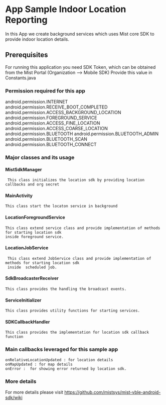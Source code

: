 # App Sample Indoor Location Reporting

In this App we create background services which uses Mist core SDK to provide indoor location details. 

## Prerequisites

For running this application you need SDK Token, which can be obtained from the Mist Portal (Organization —> Mobile SDK)
Provide this value in Constants.java

### Permission required for this app

android.permission.INTERNET
android.permission.RECEIVE_BOOT_COMPLETED
android.permission.ACCESS_BACKGROUND_LOCATION
android.permission.FOREGROUND_SERVICE
android.permission.ACCESS_FINE_LOCATION
android.permission.ACCESS_COARSE_LOCATION
android.permission.BLUETOOTH
android.permission.BLUETOOTH_ADMIN
android.permission.BLUETOOTH_SCAN
android.permission.BLUETOOTH_CONNECT


### Major classes and its usage


#### MistSdkManager
     This class initializes the location sdk by providing location callbacks and org secret 


#### MainActivity
    This class start the locaton service in background

#### LocationForegroundService
    This class extend service class and provide implementation of methods for starting location sdk 
    inside foreground service.

#### LocationJobService
     This class extend JobService class and provide implementation of methods for starting location sdk 
     inside  scheduled job.

#### SdkBroadcasterReceiver
    This class provides the handling the broadcast events.

#### ServiceInitializer
    This class provides utility functions for starting services.

#### SDKCallbackHandler
    This class provides the implementation for location sdk callback function



### Main callbacks leveraged for this sample app
    onRelativeLocationUpdated : for location details
    onMapUpdated : for map details
    onError :  for showing error returned by location sdk.

### More details

For more details please visit https://github.com/mistsys/mist-vble-android-sdk/wiki
